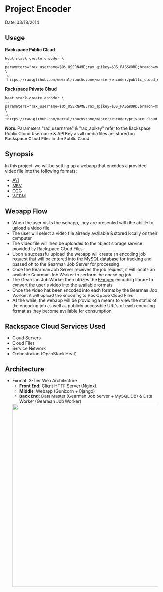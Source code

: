 # Project Encoder

Date: 03/18/2014

## Usage

**Rackspace Public Cloud**

```
heat stack-create encoder \
--parameters="rax_username=$OS_USERNAME;rax_apikey=$OS_PASSWORD;branch=master;use_snet=true" \
-u "https://raw.github.com/metral/touchstone/master/encoder/public_cloud_encoder.template"
```

**Rackspace Private Cloud**

```
heat stack-create encoder \
--parameters="rax_username=$OS_USERNAME;rax_apikey=$OS_PASSWORD;branch=master;use_snet=false" \
-u "https://raw.github.com/metral/touchstone/master/encoder/private_cloud_encoder.template"
```

***Note:*** Parameters "rax\_username" & "rax\_apikey" refer to the Rackspace Public Cloud Username & API Key as all media files are stored on Rackspace Cloud Files in the Public Cloud

## Synopsis
In this project, we will be setting up a webapp that encodes a provided video file into the following formats:
  * [AVI](http://en.wikipedia.org/wiki/Audio_Video_Interleave)
  * [MKV](http://en.wikipedia.org/wiki/Matroska)
  * [OGG](http://en.wikipedia.org/wiki/Ogg)
  * [WEBM](http://en.wikipedia.org/wiki/WebM)

## Webapp Flow
  * When the user visits the webapp, they are presented with the ability to upload a video file
  * The user will select a video file already available & stored locally on their computer
  * The video file will then be uploaded to the object storage service provided by Rackspace Cloud Files
  * Upon a successful upload, the webapp will create an encoding job request that will be entered into the MySQL database for tracking and passed off to the Gearman Job Server for processing
  * Once the Gearman Job Server receives the job request, it will locate an available Gearman Job Worker to perform the encoding job
  * The Gearman Job Worker then utilizes the [FFmpeg](http://www.ffmpeg.org/) encoding library to convert the user's video into the available formats
  * Once the video has been encoded into each format by the Gearman Job Worker, it will upload the encoding to Rackspace Cloud Files
  * All the while, the webapp will be providing a means to view the status of the encoding job as well as publicly accessible URL's of each encoding format as they become available for consumption
 
## Rackspace Cloud Services Used
  * Cloud Servers
  * Cloud Files
  * Service Network
  * Orchestration (OpenStack Heat)

## Architecture
  * Format: 3-Tier Web Architecture
    * **Front End**: Client HTTP Server (Nginx)
    * **Middle**: Webapp (Gunicorn + Django)
    * **Back End**: Data Master (Gearman Job Server + MySQL DB) & Data Worker (Gearman Job Worker)
    <div><img src="https://raw.github.com/metral/touchstone/master/encoder/extras/encoder.jpg" height="600" width="700"></div>
